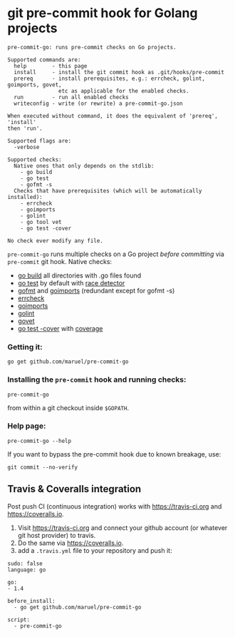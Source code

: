 git pre-commit hook for Golang projects
=======================================

    pre-commit-go: runs pre-commit checks on Go projects.

    Supported commands are:
      help        - this page
      install     - install the git commit hook as .git/hooks/pre-commit
      prereq      - install prerequisites, e.g.: errcheck, golint, goimports, govet,
                    etc as applicable for the enabled checks.
      run         - run all enabled checks
      writeconfig - write (or rewrite) a pre-commit-go.json

    When executed without command, it does the equivalent of 'prereq', 'install'
    then 'run'.

    Supported flags are:
      -verbose

    Supported checks:
      Native ones that only depends on the stdlib:
        - go build
        - go test
        - gofmt -s
      Checks that have prerequisites (which will be automatically installed):
        - errcheck
        - goimports
        - golint
        - go tool vet
        - go test -cover

    No check ever modify any file.

`pre-commit-go` runs multiple checks on a Go project *before committing* via
`pre-commit` git hook. Native checks:

  * [go build](https://golang.org/pkg/go/build/) all directories with .go files found
  * [go test](https://golang.org/pkg/testing/) by default with [race detector](https://blog.golang.org/race-detector)
  * [gofmt](https://golang.org/cmd/gofmt/) and [goimports](https://godoc.org/code.google.com/p/go.tools/cmd/goimports) (redundant except for gofmt -s)
  * [errcheck](https://github.com/kisielk/errcheck)
  * [goimports](https://golang.org/x/tools/cmd/goimports)
  * [golint](https://github.com/golang/lint)
  * [govet](https://golang.org/x/tools/cmd/vet)
  * [go test -cover](https://golang.org/pkg/testing/) with [coverage](https://blog.golang.org/cover)

### Getting it:

    go get github.com/maruel/pre-commit-go


### Installing the `pre-commit` hook and running checks:

    pre-commit-go

from within a git checkout inside `$GOPATH`.

### Help page:

    pre-commit-go --help

If you want to bypass the pre-commit hook due to known breakage, use:

    git commit --no-verify


Travis & Coveralls integration
---------------------------------

Post push CI (continuous integration) works with https://travis-ci.org and
https://coveralls.io.

   1. Visit https://travis-ci.org and connect your github account (or whatever
      git host provider) to travis.
   2. Do the same via https://coveralls.io.
   3. add a `.travis.yml` file to your repository and push it:

    sudo: false
    language: go

    go:
    - 1.4

    before_install:
      - go get github.com/maruel/pre-commit-go

    script:
      - pre-commit-go
